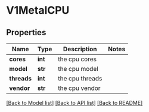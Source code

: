 # V1MetalCPU

## Properties
Name | Type | Description | Notes
------------ | ------------- | ------------- | -------------
**cores** | **int** | the cpu cores | 
**model** | **str** | the cpu model | 
**threads** | **int** | the cpu threads | 
**vendor** | **str** | the cpu vendor | 

[[Back to Model list]](../README.md#documentation-for-models) [[Back to API list]](../README.md#documentation-for-api-endpoints) [[Back to README]](../README.md)


